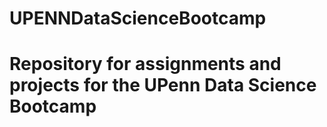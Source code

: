 # UPENNDataScienceBootcamp
# Repository for assignments and projects for the UPenn Data Science Bootcamp 
